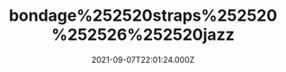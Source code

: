 ---
title: "bondage%252520straps%252520%252526%252520jazz"
videoSrc: https://f000.backblazeb2.com/file/futureporn/projektmelody-chaturbate-2021-09-07.mp4
videoSrcHash: bafybeiacbvfbxgo3e6aui6egsr5mq2azepss4ustgwuyogha246mlu5mjq
video720Hash: 
video480Hash: 
video360Hash: 
video240Hash: bafybeihdzawpqnx32uunvejlajkyl7hx44zmk3lrsnp7rscbc5rhqcgzhq?filename=projektmelody-chaturbate-20210907T220124Z-240p.mp4
thinHash: bafkreievwgl34n6iroewyfeiycamhrzfzy55aoow6q2hyrjtrs5tvwd3hy?filename=20210907T220124Z_thin.jpg
thiccHash: bafkreid5mk3mdmo2cmwmrncg6ojewzg55qbp253satg5dndfus4grnbe3q?filename=20210907T220124Z_thicc.jpg
announceTitle: "Guess%20who%20put%20on%20shorts%20today%20science%20team%3F%20%20it%20was%20me"
announceUrl: https://twitter.com/ProjektMelody/status/1435362590893527040
date: 2021-09-07T22:01:24.000Z
note: 
video240TmpFilePath: 
tmpFilePath: /root/futureporn_tmp/projektmelody-chaturbate-20210907T220124Z.mp4
layout: layouts/vod.njk
tags:
---